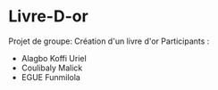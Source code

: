 # Livre-D-or
Projet de groupe: Création d'un livre d'or 
Participants : 
- Alagbo Koffi Uriel 
- Coulibaly Malick 
- EGUE Funmilola
